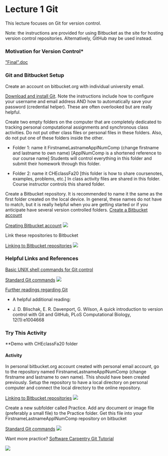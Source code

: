# **Lecture 1 Git**

This lecture focuses on Git for version control.

Note: the instructions are provided for using Bitbucket as the site for hosting version control repositories. Alternatively, GitHub may be used instead.

### **Motivation for Version Control***
["Final".doc](http://phdcomics.com/comics/archive_print.php?comicid=1531)

### **Git and Bitbucket Setup**
Create an account on bitbucket.org with individual university email. 

[Download and install Git](https://www.atlassian.com/git/tutorials/install-git). Note the instructions include how to configure your username and email address AND how to automatically save your password (credential helper). These are often overlooked but are really helpful. 

Create two empty folders on the computer that are completely dedicated to tracking personal computational assignments and synchronous class activities. Do not put other class files or personal files in these folders. Also, do not put one of these folders inside the other.

* Folder 1: name it FirstnameLastnameApplNumComp (change firstname and lastname to own name) [ApplNumComp is a shortened reference to our course name]
Students will control everything in this folder and submit their homework through this folder.

* Folder 2: name it CHEclassFa20 [this folder is how to share coursenotes, examples, problems, etc.]
In class activity files are shared in this folder. Course instructor controls this shared folder.  

Create a Bitbucket repository. It is recommended to name it the same as the first folder created on the local device. In general, these names do not have to match, but it is really helpful when you are getting started or if you anticipate have several version controlled folders.
[Create a Bitbucket account](https://support.atlassian.com/bitbucket-cloud/docs/create-a-git-repository/)

[Creating Bitbucket account](https://www.youtube.com/watch?v=3KS6TaJPeHo&feature=emb_title)
[![](http://img.youtube.com/vi/3KS6TaJPeHo/0.jpg)](http://www.youtube.com/watch?v=3KS6TaJPeHo "Bitbucket Controls")

Link these repositories to Bitbucket

[Linking to Bitbucket repositories](https://www.youtube.com/watch?v=euEwNW4v82M&feature=emb_title)
[![](http://img.youtube.com/vi/euEwNW4v82M/0.jpg)](http://www.youtube.com/watch?v=euEwNW4v82M "Linking Local Folder")


### **Helpful Links and References**
[Basic UNIX shell commands for Git control](https://swcarpentry.github.io/shell-novice/reference/)

[Standard Git commands](https://www.youtube.com/watch?v=rfBZTlGImg8&feature=emb_title)
[![](http://img.youtube.com/vi/rfBZTlGImg8/0.jpg)](http://www.youtube.com/watch?v=rfBZTlGImg8 "Daily Git Commands")

[Further readings regarding Git](https://git-scm.com/book/en/v2)

* A helpful additional reading:

* J. D. Blischak, E. R. Davenport, G. Wilson, A quick introduction to version control with Git and GitHub, PLoS Computational Biology, 12(1):e1004668
### **Try This Activity**

**Demo with CHEclassFa20 folder

#### Activity
  In personal bitbucket.org account created with personal email account, go to the repository named FirstnameLastnameApplNumComp (change firstname and lastname to own name). This should have been created previously.
  Setup the repository to have a local directory on personal computer and connect the local directory to the online repository.  
  
[Linking to Bitbucket repositories](https://www.youtube.com/watch?v=euEwNW4v82M&feature=emb_title)
[![](http://img.youtube.com/vi/euEwNW4v82M/0.jpg)](http://www.youtube.com/watch?v=euEwNW4v82M "Linking Local Folder")

  
  Create a new subfolder called Practice.
  Add any document or image file (preferably a small file) to the Practice folder.
  Get this file into your FirstnameLastnameApplNumComp repository on bitbucket
  
[Standard Git commands](https://www.youtube.com/watch?v=rfBZTlGImg8&feature=emb_title)
[![](http://img.youtube.com/vi/rfBZTlGImg8/0.jpg)](http://www.youtube.com/watch?v=rfBZTlGImg8 "Daily Git Commands")


Want more practice?
  [Software Carpentry Git Tutorial](http://swcarpentry.github.io/git-novice/)

  
[![](http://img.youtube.com/vi/5rqZkdkussA/0.jpg)](http://www.youtube.com/watch?v=5rqZkdkussA "SynchronousClass1")
